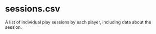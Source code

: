 # sessions.csv
A list of individual play sessions by each player, including data about the session.
